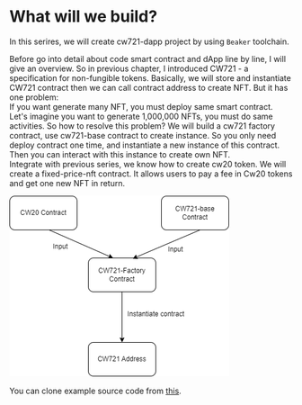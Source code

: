 # What will we build?

In this serires, we will create cw721-dapp project by using `Beaker` toolchain. 

Before go into detail about code smart contract and dApp line by line, I will give an overview. So in previous chapter, I introduced CW721 - a specification for non-fungible tokens. Basically, we will store and instantiate CW721 contract then we can call contract address to create NFT. But it has one problem: <br />
If you want generate many NFT, you must deploy same smart contract. Let's imagine you want to generate 1,000,000 NFTs, you must do same activities. So how to resolve this problem? We will build a cw721 factory contract, use cw721-base contract to create instance. So you only need deploy contract one time, and instantiate a new instance of this contract. Then you can interact with this instance to create own NFT.<br />
Integrate with previous series, we know how to create cw20 token. We will create a fixed-price-nft contract. It allows users to pay a fee in Cw20 tokens and get one new NFT in return.

![cw721-dapp](./cw721.png)

You can clone example source code from [this](https://github.com/aura-nw/tutorial_source/tree/main/cw721-dapp).


